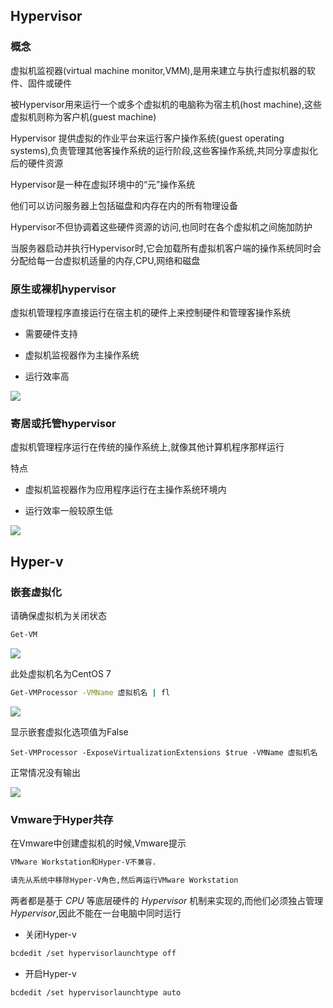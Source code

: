 <!--
 * @Description: 
 * @Version: 1.0
 * @Author: DaLao
 * @Email: dalao_li@163.com
 * @Date: 2021-02-07 14:02:02
 * @LastEditors: DaLao
 * @LastEditTime: 2022-07-01 22:38:29
-->


## Hypervisor


### 概念


虚拟机监视器(virtual machine monitor,VMM),是用来建立与执行虚拟机器的软件、固件或硬件

被Hypervisor用来运行一个或多个虚拟机的电脑称为宿主机(host machine),这些虚拟机则称为客户机(guest machine)

Hypervisor 提供虚拟的作业平台来运行客户操作系统(guest operating systems),负责管理其他客操作系统的运行阶段,这些客操作系统,共同分享虚拟化后的硬件资源

Hypervisor是一种在虚拟环境中的“元”操作系统

他们可以访问服务器上包括磁盘和内存在内的所有物理设备

Hypervisor不但协调着这些硬件资源的访问,也同时在各个虚拟机之间施加防护

当服务器启动并执行Hypervisor时,它会加载所有虚拟机客户端的操作系统同时会分配给每一台虚拟机适量的内存,CPU,网络和磁盘



### 原生或裸机hypervisor


虚拟机管理程序直接运行在宿主机的硬件上来控制硬件和管理客操作系统

- 需要硬件支持

- 虚拟机监视器作为主操作系统

- 运行效率高


![](https://cdn.hurra.ltd/img/20210207190941.png)


### 寄居或托管hypervisor


虚拟机管理程序运行在传统的操作系统上,就像其他计算机程序那样运行

特点

- 虚拟机监视器作为应用程序运行在主操作系统环境内

- 运行效率一般较原生低


![](https://cdn.hurra.ltd/img/20210207191615.png)


## Hyper-v


### 嵌套虚拟化


请确保虚拟机为关闭状态
  
```sh
Get-VM
```
![](https://cdn.hurra.ltd/img/20210207140309.png)

此处虚拟机名为CentOS 7

```sh
Get-VMProcessor -VMName 虚拟机名 | fl
```
![](https://cdn.hurra.ltd/img/20210207140508.png)

显示嵌套虚拟化选项值为False

```
Set-VMProcessor -ExposeVirtualizationExtensions $true -VMName 虚拟机名
```

正常情况没有输出

![](https://cdn.hurra.ltd/img/20210207140853.png)



### Vmware于Hyper共存


在Vmware中创建虚拟机的时候,Vmware提示

```sh
VMware Workstation和Hyper-V不兼容.

请先从系统中移除Hyper-V角色,然后再运行VMware Workstation
```

两者都是基于 $CPU$ 等底层硬件的 $Hypervisor$ 机制来实现的,而他们必须独占管理 $Hypervisor$,因此不能在一台电脑中同时运行


- 关闭Hyper-v

```sh
bcdedit /set hypervisorlaunchtype off
```


- 开启Hyper-v

```sh
bcdedit /set hypervisorlaunchtype auto
```
